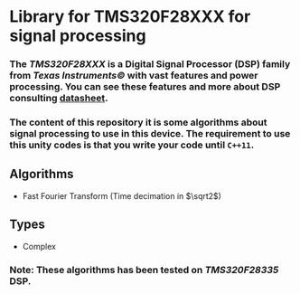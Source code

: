 # Library for TMS320F28XXX for signal processing
### The _TMS320F28XXX_ is a Digital Signal Processor (DSP) family from _Texas Instruments©_ with vast features and power processing. You can see these features and more about DSP consulting [datasheet](https://www.ti.com/product/TMS320F28335).
### The content of this repository it is some algorithms about signal processing to use in this device. The requirement to use this unity codes is that you write your code until `C++11`.

## Algorithms
- Fast Fourier Transform (Time decimation in $\sqrt2$)

## Types
- Complex

### Note: These algorithms has been tested on _TMS320F28335_ DSP.
